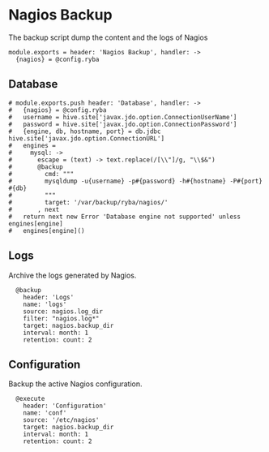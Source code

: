 
# Nagios Backup

The backup script dump the content and the logs of Nagios

    module.exports = header: 'Nagios Backup', handler: ->
      {nagios} = @config.ryba  

## Database

    # module.exports.push header: 'Database', handler: ->
    #   {nagios} = @config.ryba
    #   username = hive.site['javax.jdo.option.ConnectionUserName']
    #   password = hive.site['javax.jdo.option.ConnectionPassword']
    #   {engine, db, hostname, port} = db.jdbc hive.site['javax.jdo.option.ConnectionURL']
    #   engines = 
    #     mysql: ->
    #       escape = (text) -> text.replace(/[\\"]/g, "\\$&")
    #       @backup
    #         cmd: """
    #         mysqldump -u{username} -p#{password} -h#{hostname} -P#{port} #{db}
    #         """
    #         target: '/var/backup/ryba/nagios/'
    #       , next
    #   return next new Error 'Database engine not supported' unless engines[engine]
    #   engines[engine]()

## Logs

Archive the logs generated by Nagios.

      @backup
        header: 'Logs'
        name: 'logs'
        source: nagios.log_dir
        filter: "nagios.log*"
        target: nagios.backup_dir
        interval: month: 1
        retention: count: 2

## Configuration

Backup the active Nagios configuration.

      @execute
        header: 'Configuration'
        name: 'conf'
        source: '/etc/nagios'
        target: nagios.backup_dir
        interval: month: 1
        retention: count: 2
